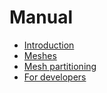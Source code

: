 # Manual

- [Introduction](@ref)
- [Meshes](@ref)
- [Mesh partitioning](@ref)
- [For developers](@ref)

